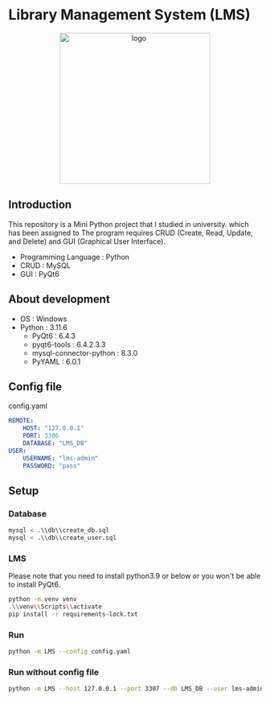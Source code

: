 # Library Management System (LMS)

<p align="center">
    <img alt="logo" src="./LMS/assets/logo.svg" width="300" height="300">
</p>

## Introduction

This repository is a Mini Python project that I studied in university. which has been assigned to The program requires CRUD (Create, Read, Update, and Delete) and GUI (Graphical User Interface).

-   Programming Language : Python
-   CRUD : MySQL
-   GUI : PyQt6

## About development

-   OS : Windows
-   Python : 3.11.6
    -   PyQt6 : 6.4.3
    -   pyqt6-tools : 6.4.2.3.3
    -   mysql-connector-python : 8.3.0
    -   PyYAML : 6.0.1

## Config file

config.yaml

```yaml
REMOTE:
    HOST: "127.0.0.1"
    PORT: 3306
    DATABASE: "LMS_DB"
USER:
    USERNAME: "lms-admin"
    PASSWORD: "pass"
```

## Setup

### Database

```sh
mysql < .\\db\\create_db.sql
mysql < .\\db\\create_user.sql
```

### LMS

Please note that you need to install python3.9 or below
or you won't be able to install PyQt6.

```sh
python -m venv venv
.\\venv\\Scripts\\activate
pip install -r requirements-lock.txt
```

### Run

```sh
python -m LMS --config config.yaml
```

### Run without config file

```sh
python -m LMS --host 127.0.0.1 --port 3307 --db LMS_DB --user lms-admin --passwd pass
```
